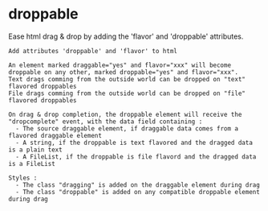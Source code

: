 # droppable
Ease html drag &amp; drop by adding the 'flavor' and 'droppable' attributes.

    Add attributes 'droppable' and 'flavor' to html
 
    An element marked draggable="yes" and flavor="xxx" will become droppable on any other, marked droppable="yes" and flavor="xxx".
    Text drags comming from the outside world can be dropped on "text" flavored droppables
    File drags comming from the outside world can be dropped on "file" flavored droppables
 
    On drag & drop completion, the droppable element will receive the "dropcomplete" event, with the data field containing :
      - The source draggable element, if draggable data comes from a flavored draggable element
      - A string, if the droppable is text flavored and the dragged data is a plain text
      - A FileList, if the droppable is file flavord and the dragged data is a FileList
 
    Styles :
  	  - The class "dragging" is added on the draggable element during drag
      - The class "droppable" is added on any compatible droppable element during drag
